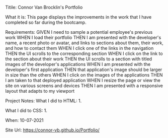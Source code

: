 Titile: Connor Van Brocklin's Portfolio

What it is: This page displays the improvements in the work that I have completed so far during the bootcamp.

Requirements:
GIVEN I need to sample a potential employee's previous work
WHEN I load their portfolio
THEN I am presented with the developer's name, a recent photo or avatar, and links to sections about them, their work, and how to contact them
WHEN I click one of the links in the navigation
THEN the UI scrolls to the corresponding section
WHEN I click on the link to the section about their work
THEN the UI scrolls to a section with titled images of the developer's applications
WHEN I am presented with the developer's first application
THEN that application's image should be larger in size than the others
WHEN I click on the images of the applications
THEN I am taken to that deployed application
WHEN I resize the page or view the site on various screens and devices
THEN I am presented with a responsive layout that adapts to my viewport

Project Notes:
What I did to HTML:
1. 

What I did to CSS:
1. 

When: 10-07-2021

Site Url:
https://connor-vb.github.io/Portfolio/